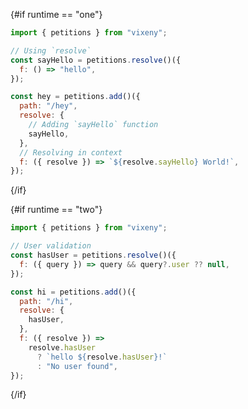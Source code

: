 <script>
    export let runtime = "one";
</script>

{#if runtime == "one"}

```javascript
import { petitions } from "vixeny";

// Using `resolve`
const sayHello = petitions.resolve()({
  f: () => "hello",
});

const hey = petitions.add()({
  path: "/hey",
  resolve: {
    // Adding `sayHello` function
    sayHello,
  },
  // Resolving in context
  f: ({ resolve }) => `${resolve.sayHello} World!`,
});
```

{/if}

{#if runtime == "two"}

```javascript
import { petitions } from "vixeny";

// User validation
const hasUser = petitions.resolve()({
  f: ({ query }) => query && query?.user ?? null,
});

const hi = petitions.add()({
  path: "/hi",
  resolve: {
    hasUser,
  },
  f: ({ resolve }) =>
    resolve.hasUser 
      ? `hello ${resolve.hasUser}!` 
      : "No user found",
});
```

{/if}

